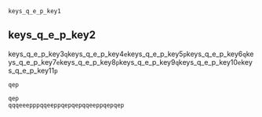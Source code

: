 ```ngMeta
keys_q_e_p_key1
```
## keys_q_e_p_key2
keys_q_e_p_key3`q`keys_q_e_p_key4`e`keys_q_e_p_key5`p`keys_q_e_p_key6`q`keys_q_e_p_key7`e`keys_q_e_p_key8`p`keys_q_e_p_key9`q`keys_q_e_p_key10`e`keys_q_e_p_key11`p`


```trytyping
qep
```
```practicetyping
qep
qqqeeepppqqeeppqepqepqqeeppqepqep
```
